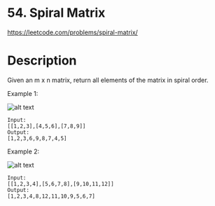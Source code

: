# 54. Spiral Matrix

https://leetcode.com/problems/spiral-matrix/

# Description

Given an m x n matrix, return all elements of the matrix in spiral order.

Example 1:

![alt text](https://assets.leetcode.com/uploads/2020/11/13/spiral1.jpg)
```
Input:
[[1,2,3],[4,5,6],[7,8,9]]
Output:
[1,2,3,6,9,8,7,4,5]
```

Example 2:

![alt text](https://assets.leetcode.com/uploads/2020/11/13/spiral.jpg)
```
Input:
[[1,2,3,4],[5,6,7,8],[9,10,11,12]]
Output:
[1,2,3,4,8,12,11,10,9,5,6,7]
```
